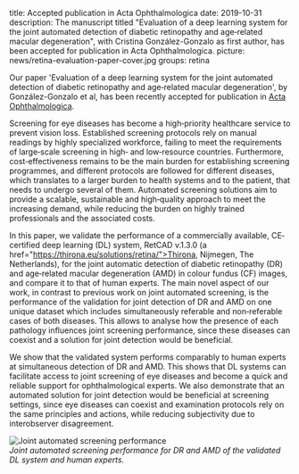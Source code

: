 title: Accepted publication in Acta Ophthalmologica
date: 2019-10-31
description: The manuscript titled "Evaluation of a deep learning system for the joint automated detection of diabetic retinopathy and age‐related macular degeneration", with Cristina González-Gonzalo as first author, has been accepted for publication in Acta Ophthalmologica. 
picture: news/retina-evaluation-paper-cover.jpg
groups: retina

Our paper 'Evaluation of a deep learning system for the joint automated detection of diabetic retinopathy and age‐related macular degeneration', by González-Gonzalo et al, has been recently accepted for publication in <a href="https://onlinelibrary.wiley.com/journal/17553768/">Acta Ophthalmologica</a>.

Screening for eye diseases has become a high‐priority healthcare service to prevent vision loss. Established screening protocols rely on manual readings by highly specialized workforce, failing to meet the requirements of large‐scale screening in high‐ and low‐resource countries. Furthermore, cost‐effectiveness remains to be the main burden for establishing screening programmes, and different protocols are followed for different diseases, which translates to a larger burden to health systems and to the patient, that needs to undergo several of them. Automated screening solutions aim to provide a scalable, sustainable and high‐quality approach to meet the increasing demand, while reducing the burden on highly trained professionals and the associated costs.

In this paper, we validate the performance of a commercially available, CE‐certified deep learning (DL) system, RetCAD v.1.3.0 (a href="https://thirona.eu/solutions/retina/">Thirona, Nijmegen, The Netherlands</a>), for the joint automatic detection of diabetic retinopathy (DR) and age‐related macular degeneration (AMD) in colour fundus (CF) images, and compare it to that of human experts. The main novel aspect of our work, in contrast to previous work on joint automated screening, is the performance of the validation for joint detection of DR and AMD on one unique dataset which includes simultaneously referable and non‐referable cases of both diseases. This allows to analyse how the presence of each pathology influences joint screening performance, since these diseases can coexist and a solution for joint detection would be beneficial.

We show that the validated system performs comparably to human experts at simultaneous detection of DR and AMD. This shows that DL systems can facilitate access to joint screening of eye diseases and become a quick and reliable support for ophthalmological experts. We also demonstrate that an automated solution for joint detection would be beneficial at screening settings, since eye diseases can coexist and examination protocols rely on the same principles and actions, while reducing subjectivity due to interobserver disagreement. 

![Joint automated screening performance]({static}/images/news/retina-evaluation-paper-content.jpg)
<br>
<i>Joint automated screening performance for DR and AMD of the validated DL system and human experts.</i>
